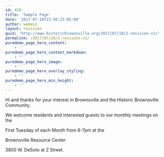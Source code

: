 ```yaml
---
id: 428
title: 'Sample Page'
date: '2017-07-18T23:46:23-05:00'
author: webmin
layout: revision
guid: 'http://www.historicbrownsville.org/2017/07/18/2-revision-v1/'
permalink: /2017/07/18/2-revision-v1/
puredemo_page_hero_content:
    - ''
puredemo_page_hero_content_markdown:
    - ''
puredemo_page_hero_image:
    - ''
puredemo_page_hero_overlay_styling:
    - ''
puredemo_page_hero_min_height:
    - ''
---
```


Hi and thanks for your interest in Brownsville and the Historic Brownsville Community.

We welcome residents and interested guests to our monthly meetings on the

First Tuesday of each Month from 6-7pm at the

Brownsville Resource Center

3800 W. DeSoto at Z Street.